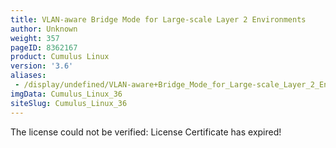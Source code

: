 ```yaml
---
title: VLAN-aware Bridge Mode for Large-scale Layer 2 Environments
author: Unknown
weight: 357
pageID: 8362167
product: Cumulus Linux
version: '3.6'
aliases:
 - /display/undefined/VLAN-aware+Bridge_Mode_for_Large-scale_Layer_2_Environments
imgData: Cumulus_Linux_36
siteSlug: Cumulus_Linux_36
---
```

<span class="error">The license could not be verified: License
Certificate has expired\!</span>
